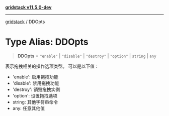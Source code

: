 [**gridstack v11.5.0-dev**](../README.md)

***

[gridstack](../globals.md) / DDOpts

# Type Alias: DDOpts

> **DDOpts** = `"enable"` \| `"disable"` \| `"destroy"` \| `"option"` \| `string` \| `any`

表示拖拽相关的操作选项类型。
可以是以下值：
- 'enable': 启用拖拽功能
- 'disable': 禁用拖拽功能
- 'destroy': 销毁拖拽实例
- 'option': 设置拖拽选项
- string: 其他字符串命令
- any: 任意其他值
